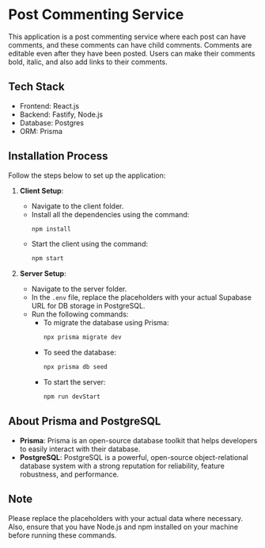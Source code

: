 # Post Commenting Service


This application is a post commenting service where each post can have comments, and these comments can have child comments. Comments are editable even after they have been posted. Users can make their comments bold, italic, and also add links to their comments.

## Tech Stack
- Frontend: React.js
- Backend: Fastify, Node.js
- Database: Postgres
- ORM: Prisma

## Installation Process

Follow the steps below to set up the application:

1. **Client Setup**:
    - Navigate to the client folder.
    - Install all the dependencies using the command:
        ```bash
        npm install
        ```
    - Start the client using the command:
        ```bash
        npm start
        ```

2. **Server Setup**:
    - Navigate to the server folder.
    - In the `.env` file, replace the placeholders with your actual Supabase URL for DB storage in PostgreSQL.
    - Run the following commands:
        - To migrate the database using Prisma:
            ```bash
            npx prisma migrate dev
            ```
        - To seed the database:
            ```bash
            npx prisma db seed
            ```
        - To start the server:
            ```bash
            npm run devStart
            ```

## About Prisma and PostgreSQL
- **Prisma**: Prisma is an open-source database toolkit that helps developers to easily interact with their database.
- **PostgreSQL**: PostgreSQL is a powerful, open-source object-relational database system with a strong reputation for reliability, feature robustness, and performance.

## Note
Please replace the placeholders with your actual data where necessary. Also, ensure that you have Node.js and npm installed on your machine before running these commands.
